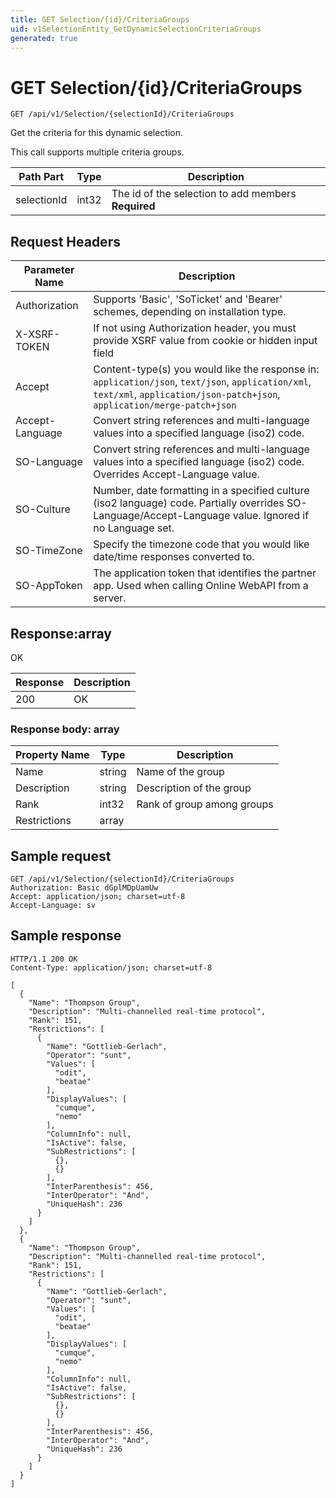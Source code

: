 ```yaml
---
title: GET Selection/{id}/CriteriaGroups
uid: v1SelectionEntity_GetDynamicSelectionCriteriaGroups
generated: true
---
```


# GET Selection/{id}/CriteriaGroups

```http
GET /api/v1/Selection/{selectionId}/CriteriaGroups
```

Get the criteria for this dynamic selection.


This call supports multiple criteria groups.





| Path Part | Type | Description |
|-----------|------|-------------|
| selectionId | int32 | The id of the selection to add members **Required** |



## Request Headers

| Parameter Name | Description |
|----------------|-------------|
| Authorization  | Supports 'Basic', 'SoTicket' and 'Bearer' schemes, depending on installation type. |
| X-XSRF-TOKEN   | If not using Authorization header, you must provide XSRF value from cookie or hidden input field |
| Accept         | Content-type(s) you would like the response in: `application/json`, `text/json`, `application/xml`, `text/xml`, `application/json-patch+json`, `application/merge-patch+json` |
| Accept-Language | Convert string references and multi-language values into a specified language (iso2) code. |
| SO-Language | Convert string references and multi-language values into a specified language (iso2) code. Overrides Accept-Language value. |
| SO-Culture | Number, date formatting in a specified culture (iso2 language) code. Partially overrides SO-Language/Accept-Language value. Ignored if no Language set. |
| SO-TimeZone | Specify the timezone code that you would like date/time responses converted to. |
| SO-AppToken | The application token that identifies the partner app. Used when calling Online WebAPI from a server. |


## Response:array

OK

| Response | Description |
|----------------|-------------|
| 200 | OK |

### Response body: array

| Property Name | Type |  Description |
|----------------|------|--------------|
| Name | string | Name of the group |
| Description | string | Description of the group |
| Rank | int32 | Rank of group among groups |
| Restrictions | array |  |

## Sample request

```http!
GET /api/v1/Selection/{selectionId}/CriteriaGroups
Authorization: Basic dGplMDpUamUw
Accept: application/json; charset=utf-8
Accept-Language: sv
```

## Sample response

```http_
HTTP/1.1 200 OK
Content-Type: application/json; charset=utf-8

[
  {
    "Name": "Thompson Group",
    "Description": "Multi-channelled real-time protocol",
    "Rank": 151,
    "Restrictions": [
      {
        "Name": "Gottlieb-Gerlach",
        "Operator": "sunt",
        "Values": [
          "odit",
          "beatae"
        ],
        "DisplayValues": [
          "cumque",
          "nemo"
        ],
        "ColumnInfo": null,
        "IsActive": false,
        "SubRestrictions": [
          {},
          {}
        ],
        "InterParenthesis": 456,
        "InterOperator": "And",
        "UniqueHash": 236
      }
    ]
  },
  {
    "Name": "Thompson Group",
    "Description": "Multi-channelled real-time protocol",
    "Rank": 151,
    "Restrictions": [
      {
        "Name": "Gottlieb-Gerlach",
        "Operator": "sunt",
        "Values": [
          "odit",
          "beatae"
        ],
        "DisplayValues": [
          "cumque",
          "nemo"
        ],
        "ColumnInfo": null,
        "IsActive": false,
        "SubRestrictions": [
          {},
          {}
        ],
        "InterParenthesis": 456,
        "InterOperator": "And",
        "UniqueHash": 236
      }
    ]
  }
]
```